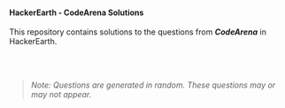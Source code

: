 #### HackerEarth - CodeArena Solutions
This repository contains solutions to the questions from **_CodeArena_** in HackerEarth.

<br><br>

>_Note: Questions are generated in random. These questions may or may not appear._
